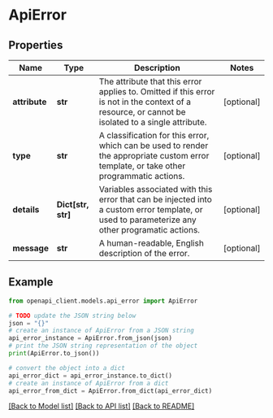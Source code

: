 # ApiError


## Properties

Name | Type | Description | Notes
------------ | ------------- | ------------- | -------------
**attribute** | **str** | The attribute that this error applies to. Omitted if this error is not in the context of a resource, or cannot be isolated to a single attribute.  | [optional] 
**type** | **str** | A classification for this error, which can be used to render the appropriate custom error template, or take other programmatic actions.  | [optional] 
**details** | **Dict[str, str]** | Variables associated with this error that can be injected into a custom error template, or used to parameterize any other programatic actions.  | [optional] 
**message** | **str** | A human-readable, English description of the error.  | [optional] 

## Example

```python
from openapi_client.models.api_error import ApiError

# TODO update the JSON string below
json = "{}"
# create an instance of ApiError from a JSON string
api_error_instance = ApiError.from_json(json)
# print the JSON string representation of the object
print(ApiError.to_json())

# convert the object into a dict
api_error_dict = api_error_instance.to_dict()
# create an instance of ApiError from a dict
api_error_from_dict = ApiError.from_dict(api_error_dict)
```
[[Back to Model list]](../README.md#documentation-for-models) [[Back to API list]](../README.md#documentation-for-api-endpoints) [[Back to README]](../README.md)


